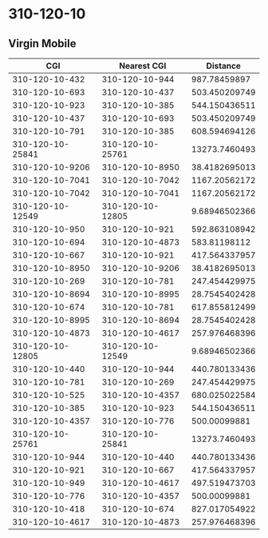 # 310-120-10
## Virgin Mobile


| CGI | Nearest CGI | Distance |
|-----|-------------|----------|
| 310-120-10-432 | 310-120-10-944 | 987.78459897 |
| 310-120-10-693 | 310-120-10-437 | 503.450209749 |
| 310-120-10-923 | 310-120-10-385 | 544.150436511 |
| 310-120-10-437 | 310-120-10-693 | 503.450209749 |
| 310-120-10-791 | 310-120-10-385 | 608.594694126 |
| 310-120-10-25841 | 310-120-10-25761 | 13273.7460493 |
| 310-120-10-9206 | 310-120-10-8950 | 38.4182695013 |
| 310-120-10-7041 | 310-120-10-7042 | 1167.20562172 |
| 310-120-10-7042 | 310-120-10-7041 | 1167.20562172 |
| 310-120-10-12549 | 310-120-10-12805 | 9.68946502366 |
| 310-120-10-950 | 310-120-10-921 | 592.863108942 |
| 310-120-10-694 | 310-120-10-4873 | 583.81198112 |
| 310-120-10-667 | 310-120-10-921 | 417.564337957 |
| 310-120-10-8950 | 310-120-10-9206 | 38.4182695013 |
| 310-120-10-269 | 310-120-10-781 | 247.454429975 |
| 310-120-10-8694 | 310-120-10-8995 | 28.7545402428 |
| 310-120-10-674 | 310-120-10-781 | 617.855812499 |
| 310-120-10-8995 | 310-120-10-8694 | 28.7545402428 |
| 310-120-10-4873 | 310-120-10-4617 | 257.976468396 |
| 310-120-10-12805 | 310-120-10-12549 | 9.68946502366 |
| 310-120-10-440 | 310-120-10-944 | 440.780133436 |
| 310-120-10-781 | 310-120-10-269 | 247.454429975 |
| 310-120-10-525 | 310-120-10-4357 | 680.025022584 |
| 310-120-10-385 | 310-120-10-923 | 544.150436511 |
| 310-120-10-4357 | 310-120-10-776 | 500.00099881 |
| 310-120-10-25761 | 310-120-10-25841 | 13273.7460493 |
| 310-120-10-944 | 310-120-10-440 | 440.780133436 |
| 310-120-10-921 | 310-120-10-667 | 417.564337957 |
| 310-120-10-949 | 310-120-10-4617 | 497.519473703 |
| 310-120-10-776 | 310-120-10-4357 | 500.00099881 |
| 310-120-10-418 | 310-120-10-674 | 827.017054922 |
| 310-120-10-4617 | 310-120-10-4873 | 257.976468396 |
